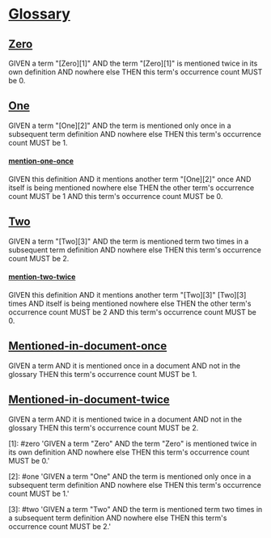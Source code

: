 # [Glossary](#glossary)

## [Zero](#zero)

GIVEN a term "[Zero][1]"
AND the term "[Zero][1]" is mentioned twice in its own definition
AND nowhere else
THEN this term's occurrence count MUST be 0.

## [One](#one)

GIVEN a term "[One][2]"
AND the term is mentioned only once in a subsequent term definition
AND nowhere else
THEN this term's occurrence count MUST be 1.

#### [mention-one-once](#mention-one-once)

GIVEN this definition
AND it mentions another term "[One][2]" once
AND itself is being mentioned nowhere else
THEN the other term's occurrence count MUST be 1
AND this term's occurrence count MUST be 0.

## [Two](#two)

GIVEN a term "[Two][3]"
AND the term is mentioned term two times in a subsequent term definition
AND nowhere else
THEN this term's occurrence count MUST be 2.

#### [mention-two-twice](#mention-two-twice)

GIVEN this definition
AND it mentions another term "[Two][3]" [Two][3] times
AND itself is being mentioned nowhere else
THEN the other term's occurrence count MUST be 2
AND this term's occurrence count MUST be 0.

## [Mentioned-in-document-once](#mentioned-in-document-once)

GIVEN a term
AND it is mentioned once in a document
AND not in the glossary
THEN this term's occurrence count MUST be 1.

## [Mentioned-in-document-twice](#mentioned-in-document-twice)

GIVEN a term
AND it is mentioned twice in a document
AND not in the glossary
THEN this term's occurrence count MUST be 2.

[1]: #zero 'GIVEN a term "Zero"
AND the term "Zero" is mentioned twice in its own definition
AND nowhere else
THEN this term's occurrence count MUST be 0.'

[2]: #one 'GIVEN a term "One"
AND the term is mentioned only once in a subsequent term definition
AND nowhere else
THEN this term's occurrence count MUST be 1.'

[3]: #two 'GIVEN a term "Two"
AND the term is mentioned term two times in a subsequent term definition
AND nowhere else
THEN this term's occurrence count MUST be 2.'

